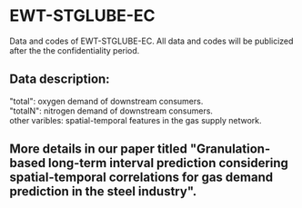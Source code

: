 # EWT-STGLUBE-EC
Data and codes of EWT-STGLUBE-EC. All data and codes will be publicized after the the confidentiality period.
## Data description:
"total": oxygen demand of downstream consumers.\
"totalN": nitrogen demand of downstream consumers.\
other varibles: spatial-temporal features in the gas supply network.
## More details in our paper titled "Granulation-based long-term interval prediction considering spatial-temporal correlations for gas demand prediction in the steel industry".
